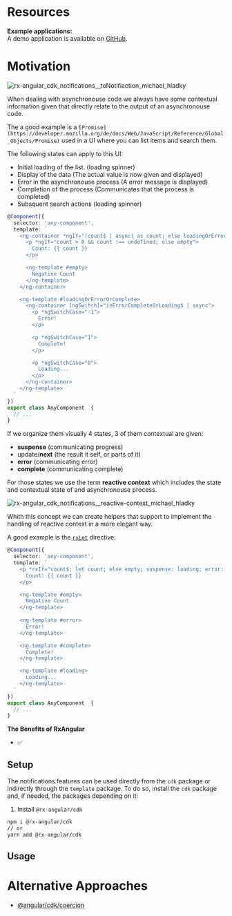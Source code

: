 # Resources

**Example applications:**  
A demo application is available on [GitHub](https://stackblitz.com/edit/angular-async-ngif-with-error-tpb4uc).

# Motivation

![rx-angular_cdk_notifications__toNotifiaction_michael_hladky](https://user-images.githubusercontent.com/10064416/131154927-c56e1fbe-c01f-4c8a-9445-869db3f9bd0e.png)

When dealing with asynchronouse code we always have some contextual information given that directly relate to the output of an asynchronouse code.

The a good example is a `[Promise](https://developer.mozilla.org/de/docs/Web/JavaScript/Reference/Global_Objects/Promise)` used in a UI where you can list items and search them.

The following states can apply to this UI:
- Initial loading of the list. (loading spinner)
- Display of the data (The actual value is now given and displayed)
- Error in the asynchronouse process (A error message is displayed)
- Completion of the process (Communicates that the process is completed)
- Subsquent search actions (loading spinner)


```typescript
@Component({
  selector: 'any-component',
  template: `
    <ng-container *ngIf="(count$ | async) as count; else loadingOrErrorOrComplete">
      <p *ngIf="count > 0 && count !== undefined; else empty">
        Count: {{ count }}
      </p>

      <ng-template #empty>
        Negative Count
      </ng-template>
    </ng-container>

    <ng-template #loadingOrErrorOrComplete>
      <ng-container [ngSwitch]="isErrorCompleteOrLoading$ | async">
        <p *ngSwitchCase="-1">
          Error!
        </p>

        <p *ngSwitchCase="1">
          Complete!
        </p>

        <p *ngSwitchCase="0">
          Loading...
        </p>
      </ng-container>
    </ng-template>
  `
})
export class AnyComponent  {
  // ...
}
```

If we organize them visually 4 states, 3 of them contextual are given:
- **suspense** (communicating progress)
- update/**next** (the result it self, or parts of it)
- **error** (communicating error)
- **complete** (communicating complete)

For those states we use the term **reactive context** which includes the state and contextual state of and asynchronouse process.

![rx-angular_cdk_notifications__reactive-context_michael_hladky](https://user-images.githubusercontent.com/10064416/131148610-cc39370a-37d9-4bb2-b8e2-538e68405bac.png)

Whith this concept we can create helpers that support to implement the handling of reactive context in a more elegant way.

A good example is the [`rxLet`](https://github.com/rx-angular/rx-angular/blob/master/libs/template/docs/api/let-directive.md) directive:

```typescript
@Component({
  selector: 'any-component',
  template: `
    <p *rxIf="count$; let count; else empty; suspense: loading; error: error; complete: complete">
      Count: {{ count }}
    </p>

    <ng-template #empty>
      Negative Count
    </ng-template>
      
    <ng-template #error>
      Error!
    </ng-template>

    <ng-template #complete>
      Complete!
    </ng-template>

    <ng-template #loading>
      Loading...
    </ng-template>
  `
})
export class AnyComponent  {
  // ...
}
```

 
**The Benefits of RxAngular**

- ✅ 

## Setup

The notifications features can be used directly from the `cdk` package or indirectly through the `template` package.
To do so, install the `cdk` package and, if needed, the packages depending on it:

1. Install `@rx-angular/cdk`

```bash
npm i @rx-angular/cdk
// or
yarn add @rx-angular/cdk
```

## Usage


# Alternative Approaches

- [@angular/cdk/coercion](https://www.npmjs.com/package/@angular/cdk)


